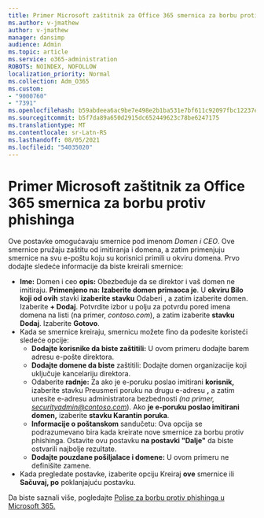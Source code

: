 ```yaml
---
title: Primer Microsoft zaštitnik za Office 365 smernica za borbu protiv phishinga
ms.author: v-jmathew
author: v-jmathew
manager: dansimp
audience: Admin
ms.topic: article
ms.service: o365-administration
ROBOTS: NOINDEX, NOFOLLOW
localization_priority: Normal
ms.collection: Adm_O365
ms.custom:
- "9000760"
- "7391"
ms.openlocfilehash: b59abdeea6ac9be7e498e2b1ba531e7bf611c92097fbc12237e78364dae84f35
ms.sourcegitcommit: b5f7da89a650d2915dc652449623c78be6247175
ms.translationtype: MT
ms.contentlocale: sr-Latn-RS
ms.lasthandoff: 08/05/2021
ms.locfileid: "54035020"
---
```

# <a name="example-microsoft-defender-for-office-365-anti-phishing-policy"></a>Primer Microsoft zaštitnik za Office 365 smernica za borbu protiv phishinga

Ove postavke omogućavaju smernice pod imenom *Domen i CEO*. Ove smernice pružaju zaštitu od imitiranja i domena, a zatim primenjuju smernice na svu e-poštu koju su korisnici primili u okviru domena. Prvo dodajte sledeće informacije da biste kreirali smernice:

- **Ime:** Domen i ceo **opis:** Obezbeđuje da se direktor i vaš domen ne imitiraju.
  **Primenjeno na:** **Izaberite domen primaoca je**. U **okviru Bilo koji od ovih** stavki **izaberite stavku** Odaberi , a zatim izaberite domen. Izaberite **+ Dodaj**. Potvrdite izbor u polju za potvrdu pored imena domena na listi (na primer, *contoso.com*), a zatim izaberite **stavku Dodaj**. Izaberite **Gotovo**.
- Kada se smernice kreiraju, smernicu možete fino da podesite koristeći sledeće opcije:
  - **Dodajte korisnike da biste zaštitili:** U ovom primeru dodajte barem adresu e-pošte direktora.
  - **Dodajte domene da biste** zaštitili: Dodajte domen organizacije koji uključuje kancelariju direktora.
  - Odaberite **radnje:** Za ako je e-poruku poslao imitirani **korisnik,** izaberite stavku Preusmeri poruku na drugu e-adresu **,** a zatim unesite e-adresu administratora bezbednosti *(na primer, securityadmin@contoso.com*). Ako **je e-poruku poslao imitirani domen,** izaberite **stavku Karantin poruka**.
  - **Informacije o poštanskom** sandučetu: Ova opcija se podrazumevano bira kada kreirate nove smernice za borbu protiv phishinga. Ostavite ovu postavku **na postavki "Dalje"** da biste ostvarili najbolje rezultate.
  - **Dodajte pouzdane pošiljalace i domene:** U ovom primeru ne definišite zamene.
- Kada pregledate postavke, izaberite opciju Kreiraj **ove** smernice ili **Sačuvaj, po** poklanjajuću postavku.

Da biste saznali više, pogledajte [Polise za borbu protiv phishinga u Microsoft 365.](https://go.microsoft.com/fwlink/?linkid=2092235)
